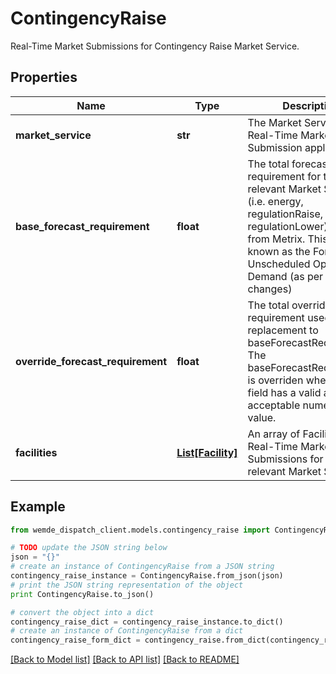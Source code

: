 # ContingencyRaise

Real-Time Market Submissions for Contingency Raise Market Service.

## Properties

Name | Type | Description | Notes
------------ | ------------- | ------------- | -------------
**market_service** | **str** | The Market Service the Real-Time Market Submission applies to. | 
**base_forecast_requirement** | **float** | The total forecast requirement for the relevant Market Service (i.e. energy, regulationRaise, regulationLower) coming from Metrix. This is also known as the Forecast Unscheduled Operational Demand (as per Tranche 6 changes) | 
**override_forecast_requirement** | **float** | The total override forecast requirement used in replacement to baseForecastRequirement. The baseForecastRequirement is overriden when this field has a valid and acceptable numerical value. | 
**facilities** | [**List[Facility]**](Facility.md) | An array of Facilities with Real-Time Market Submissions for the relevant Market Service. | 

## Example

```python
from wemde_dispatch_client.models.contingency_raise import ContingencyRaise

# TODO update the JSON string below
json = "{}"
# create an instance of ContingencyRaise from a JSON string
contingency_raise_instance = ContingencyRaise.from_json(json)
# print the JSON string representation of the object
print ContingencyRaise.to_json()

# convert the object into a dict
contingency_raise_dict = contingency_raise_instance.to_dict()
# create an instance of ContingencyRaise from a dict
contingency_raise_form_dict = contingency_raise.from_dict(contingency_raise_dict)
```
[[Back to Model list]](../README.md#documentation-for-models) [[Back to API list]](../README.md#documentation-for-api-endpoints) [[Back to README]](../README.md)


